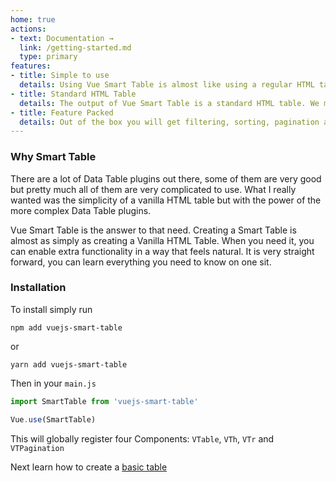 ```yaml
---
home: true
actions:
- text: Documentation →
  link: /getting-started.md
  type: primary
features:
- title: Simple to use
  details: Using Vue Smart Table is almost like using a regular HTML table and with very little effort you will get a lot out of it.
- title: Standard HTML Table
  details: The output of Vue Smart Table is a standard HTML table. We make no styling assumptions, so you can easily style however you desire.
- title: Feature Packed
  details: Out of the box you will get filtering, sorting, pagination and row selection.
---
```


### Why Smart Table
There are a lot of Data Table plugins out there, some of them are very good but pretty much all of them are very complicated to use.
What I really wanted was the simplicity of a vanilla HTML table but with the power of the more complex Data Table plugins.

Vue Smart Table is the answer to that need. Creating a Smart Table is almost as simply as creating a Vanilla HTML Table.
When you need it, you can enable extra functionality in a way that feels natural. It is very straight forward, you can learn everything you need to know on one sit.

### Installation
To install simply run
```
npm add vuejs-smart-table
```
or
```
yarn add vuejs-smart-table
```

Then in your `main.js`
```js
import SmartTable from 'vuejs-smart-table'

Vue.use(SmartTable)
```
This will globally register four Components: `VTable`, `VTh`, `VTr` and `VTPagination`

Next learn how to create a [basic table](/the-basics.md)  
